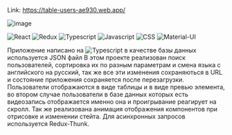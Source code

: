 Link: https://table-users-ae930.web.app/

![image](https://user-images.githubusercontent.com/64471555/112010177-20d21380-8b38-11eb-8122-31f8afded78b.png)

![React](https://img.shields.io/badge/-REACT-282c34?style=for-the-badge&logo=react)
![Redux](https://img.shields.io/badge/-Redux-282c34?style=for-the-badge&logo=Redux)
![Typescript](https://img.shields.io/badge/-Typescript-282c34?style=for-the-badge&logo=Typescript)
![Javascript](https://img.shields.io/badge/-Javascript-282c34?style=for-the-badge&logo=Javascript)
![CSS](https://img.shields.io/badge/-CSS-282c34?style=for-the-badge&logo=css3)
![Material-UI](https://img.shields.io/badge/-Material.UI-282c34?style=for-the-badge&logo=Material-UI)

Приложение написано на ![Typescript](https://img.shields.io/badge/-Typescript-282c34?style=for-the-badge&logo=Typescript) в качестве базы данных используется JSON файл
В этом проекте реализован поиск пользователей, сортировка их по разным параметрам и смена языка с английского на русский, так же все эти изменения сохраняються в URL и состояние приложения сохраняется после перезагрузки.
Пользователи отображаются в виде таблицы и в виде превью элемента, во втором случае пользователи в базе данных которых есть видеозапись отображается именно она и проигрывание реагирует на скролл.
Так же реализована анимация отображения компонентов при отрисовке и изменении стейта.
Для асинхронных запросов используется Redux-Thunk.
